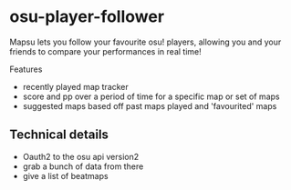 # osu-player-follower

Mapsu lets you follow your favourite osu! players, allowing you and your friends to compare your performances in real time! 

Features
- recently played map tracker
- score and pp over a period of time for a specific map or set of maps
- suggested maps based off past maps played and 'favourited' maps

## Technical details
- Oauth2 to the osu api version2
- grab a bunch of data from there
- give a list of beatmaps 
